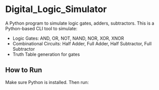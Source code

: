 # Digital_Logic_Simulator
A Python program to simulate logic gates, adders, subtractors.
This is a Python-based CLI tool to simulate:

- Logic Gates: AND, OR, NOT, NAND, NOR, XOR, XNOR
- Combinational Circuits: Half Adder, Full Adder, Half Subtractor, Full Subtractor
- Truth Table generation for gates

## How to Run

Make sure Python is installed. Then run:
